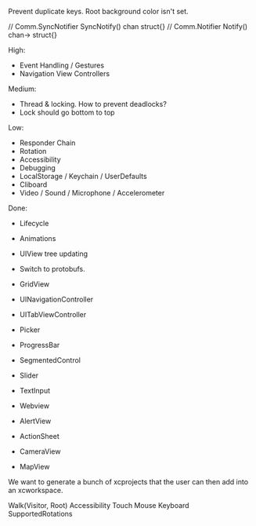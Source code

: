 Prevent duplicate keys.
Root background color isn't set.

// Comm.SyncNotifier SyncNotify() chan struct{}
// Comm.Notifier Notify() chan-> struct{}

High:
* Event Handling / Gestures
* Navigation View Controllers

Medium:
* Thread & locking. How to prevent deadlocks?
* Lock should go bottom to top

Low:
* Responder Chain
* Rotation
* Accessibility
* Debugging
* LocalStorage / Keychain / UserDefaults
* Cliboard
* Video / Sound / Microphone / Accelerometer

Done:
* Lifecycle
* Animations
* UIView tree updating
* Switch to protobufs.

* GridView
* UINavigationController
* UITabViewController
* Picker
* ProgressBar
* SegmentedControl
* Slider
* TextInput
* Webview
* AlertView
* ActionSheet
* CameraView
* MapView


    <!-- return &view.Model{
        Children: []View{chl},
        Layouter: l,
        Painter:  &paint.Style{BackgroundColor: colornames.Green},
        Values: map[interface{}]interface{}{
            touch.Key(): []touch.Recognizer{tap},
        },
    } -->
    
We want to generate a bunch of xcprojects that the user can then add into an xcworkspace.

Walk(Visitor, Root)
Accessibility
Touch
Mouse
Keyboard
SupportedRotations